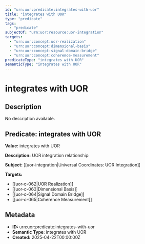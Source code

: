 ```yaml
---
id: "urn:uor:predicate:integrates-with-uor"
title: "integrates with UOR"
type: "predicate"
tags:
  - "predicate"
subjectOf: "urn:uor:resource:uor-integration"
targets:
  - "urn:uor:concept:uor-realization"
  - "urn:uor:concept:dimensional-basis"
  - "urn:uor:concept:signal-domain-bridge"
  - "urn:uor:concept:coherence-measurement"
predicateType: "integrates with UOR"
semanticType: "integrates with UOR"
---
```


# integrates with UOR

## Description

No description available.

## Predicate: integrates with UOR

**Value:** integrates with UOR

**Description:** UOR integration relationship

**Subject:** [[uor-integration|Universal Coordinates: UOR Integration]]

**Targets:**

- [[uor-c-062|UOR Realization]]
- [[uor-c-063|Dimensional Basis]]
- [[uor-c-064|Signal Domain Bridge]]
- [[uor-c-065|Coherence Measurement]]

## Metadata

- **ID:** urn:uor:predicate:integrates-with-uor
- **Semantic Type:** integrates with UOR
- **Created:** 2025-04-22T00:00:00Z
